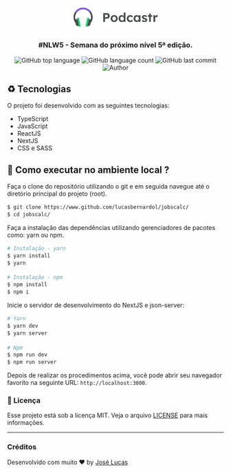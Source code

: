 <h1 align="center">
  <img 
    title="Podcastr | podcasts sobre tecnologia e desenvolvimento" 
    src="./.github/logo.svg"
    alt="Podcastr"
    width="200px" 
  />
</h1>

<h3 align="center">
  #NLW5 - Semana do próximo nível 5ª edição.
</h3>

<p align="center">
  <img alt="GitHub top language" src="https://img.shields.io/github/languages/top/lucasbernardol/podcastr?color=%238257e5&style=flat-square">

 <img alt="GitHub language count" src="https://img.shields.io/github/languages/count/lucasbernardol/podcastr?color=%238257e5&style=flat-square">

  <img alt="GitHub last commit" src="https://img.shields.io/github/last-commit/lucasbernardol/podcastr?color=%238257e5">

  <img src="https://img.shields.io/badge/author-Jos%C3%A9%20Lucas-%8257e5" alt="Author">
</p>

## :recycle: Tecnologias

O projeto foi desenvolvido com as seguintes tecnologias:

- TypeScript
- JavaScript
- ReactJS
- NextJS
- CSS e SASS

## :wrench: Como executar no ambiente local ?

Faça o clone do repositório utilizando o git e em seguida
navegue até o diretório principal do projeto (root).

```bash
$ git clone https://www.github.com/lucasbernardol/jobscalc/
$ cd jobscalc/
```

Faça a instalação das dependências utilizando gerenciadores
de pacotes como: yarn ou npm.

```bash
# Instalação - yarn
$ yarn install
$ yarn

# Instalação - npm
$ npm install
$ npm i
```

Inicie o servidor de desenvolvimento do NextJS e json-server:

```bash
# Yarn
$ yarn dev
$ yarn server

# Npm
$ npm run dev
$ npm run server
```

Depois de realizar os procedimentos acima, você pode abrir seu navegador
favorito na seguinte URL: `http://localhost:3000`.

### :memo: Licença

Esse projeto está sob a licença MIT.
Veja o arquivo [LICENSE](LICENSE) para mais informações.

---

### Créditos

Desenvolvido com muito :heart: by [José Lucas](https://github.com/lucasbernardol)

